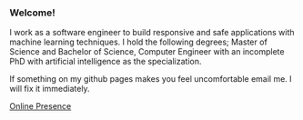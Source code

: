 ### Welcome!
I work as a software engineer to build responsive and safe applications with machine learning techniques.
I hold the following degrees; Master of Science and Bachelor of Science, Computer Engineer with an incomplete 
PhD with artificial intelligence as the specialization. 

If something on my github pages makes you feel uncomfortable email me. I will fix it immediately. 

[Online Presence](mehran.carrd.co)
